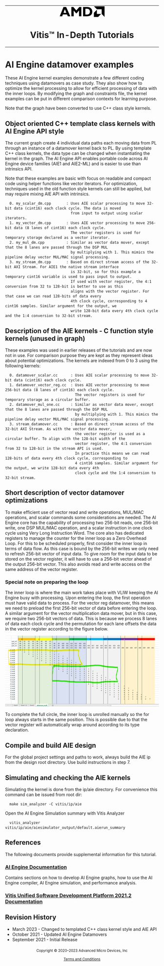 ﻿<table class="sphinxhide" width="100%">
 <tr width="100%">
    <td align="center"><img src="https://raw.githubusercontent.com/Xilinx/Image-Collateral/main/xilinx-logo.png" width="30%"/><h1>Vitis™ In-Depth Tutorials</h1>
    </td>
 </tr>
</table>

# AI Engine datamover examples
These AI Engine kernel examples demonstrate a few different coding techniques using datamovers as case study.
They also show how to optimize the kernel processing to allow for efficient processing of data with the inner loops.
By modifying the graph and constraints file, the kernel examples can be put in different comparison contexts for learning purpose.

Note that the graph have been converted to use C++ class style kernels.

## Object oriented C++ template class kernels with AI Engine API style
The current graph create 4 individual data paths each moving data from PL through an instance of a datamover kernel back to PL.
By using template C++ class kernels, the data type can be changed when instantiating the kernel in the graph.
The AI Engine API enables portable code across AI Engine device families (AIE1 and AIE2-ML) and is easier to use than intrinsics API.

Note that these examples are basic with focus on readable and compact code using helper functions like vector iterators.
For optimization, techniques used in the old function style kernels can still be applied, but may require mixing AIE API with intrinsics.
```
  0. my_scalar_dm.cpp       : Uses AIE scalar processing to move 32-bit data (cint16) each clock cycle. The data is moved
                              from input to output using scalar iterators.
  1. my_vector_dm.cpp       : Uses AIE vector processing to move 256-bit data (8 lanes of cint16) each clock cycle.
                              The vector registers is used for temporary storage declared as a vector iterator.
  2. my_mul_dm.cpp          : Similar as vector data mover, except that the 8 lanes are passed through the DSP MUL
                              by multiplying with 1. This mimics the pipeline delay vector MUL/MAC signal processing.
  3. my_stream_dm.cpp       : Based on direct stream access of the 32-bit AXI Stream. For AIE1 the native stream interface
                              is 32-bit, so for this example a temporary cint16 variable is used to pass input to output.
                              If used with vector register, the 4:1 conversion from 32 to 128-bit is better to use as this
                              aligns with the vector register. For that case we can read 128-bits of data every
                              4th clock cycle, corresponding to 4 cint16 samples. Similar argument for the output, we
                              write 128-bit data every 4th clock cycle and the 1:4 conversion to 32-bit stream.
```


## Description of the AIE kernels - C function style kernels (unused in graph)
These examples was used in earlier releases of the tutorials and are now not in use.
For comparison purpose they are kept as they represent ideas about potential optimizations.
The kernels are indexed from 0 to 3 using the following kernels:
```
  0. datamover_scalar.cc      : Uses AIE scalar processing to move 32-bit data (cint16) each clock cycle.
  1. datamover_vector_reg.cc  : Uses AIE vector processing to move 256-bit data (8 lanes of cint16) each clock cycle.
                                The vector registers is used for temporary storage as a circular buffer.
  2. datamover_mul_one.cc     : Similar as vector data mover, except that the 8 lanes are passed through the DSP MUL
                                by multiplying with 1. This mimics the pipeline delay vector MUL/MAC signal processing.
  3. stream_datamover.cc      : Based on direct stream access of the 32-bit AXI Stream. As with the vector data mover,
                                the vector register is used as a circular buffer. To align with the 128-bit width of the 
                                vector register, the 4:1 conversion from 32 to 128-bit in the stream API is used.
                                In practice this means we can read 128-bits of data every 4th clock cycle, corresponding to
                                4 cint16 samples. Similar argument for the output, we write 128-bit data every 4th
                                clock cycle and the 1:4 conversion to 32-bit stream.
```

## Short description of vector datamover optimizations
To make efficient use of vector read and write operations, MUL/MAC operations,  and scalar commands some considerations are needed.
The AI Engine core has the capability of processing two 256-bit reads, one 256-bit write, one DSP MUL/MAC operation, and a scalar
instruction in one clock cycle using Very Long Instruction Word. The core also has dedicated registers to manage the counter for
the inner loop as a Zero Overhead Loop.
For this to be scheduled properly, first consider the inner loop in terms of data flow. As this case is bound by the 256-bit writes
we only need to refresh 256-bit vector of input data. To give room for the input data to be stored on the vector register,
it will have to use a 256-bit vector ahead of the output 256-bit vector. This also avoids read and write access on the same
address of the vector register.

### Special note on preparing the loop
The inner loop is where the main work takes place with VLIW keeping the AI Engine busy with processing.
Upon entering the loop, the first operation must have valid data to process. For the vector reg datamover,
this means we need to preload the first 256-bit vector of data before entering the loop. A similar argument for the vector multiplication
data mover, but in this case, we require two 256-bit vectors of data.
This is because we process 8 lanes of data each clock cycle and the permutation for each lane offsets the data in the vector 
register according to the figure below.

<img src="../../../documentation/readme_files/datamover_mul_one_8_lanes.png">

To complete the full circle, the inner loop is unrolled manually so the for loop always starts in the same position.
This is possible due to that the vector register will automatically wrap around according to its type declaration.

## Compile and build AIE design
For the global project settings and paths to work, always build the AIE ip from the design root directory.
Use build instructions in step 7.

## Simulating and checking the AIE kernels
Simulating the kernel is done from the ip/aie directory. For convenience this command can be issued from root dir:
```
  make sim_analyzer -C vitis/ip/aie
```
Open the AI Engine Simulation summary with Vitis Analyzer
```
  vitis_analyzer vitis/ip/aie/aiesimulator_output/default.aierun_summary
```

## References
The following documents provide supplemental information for this tutorial.

### [AI Engine Documentation](https://www.xilinx.com/html_docs/xilinx2021_1/vitis_doc/yii1603912637443.html)
Contains sections on how to develop AI Engine graphs, how to use the AI Engine compiler, AI Engine simulation, and performance analysis.

### [Vitis Unified Software Development Platform 2021.2 Documentation](https://www.xilinx.com/html_docs/xilinx2021_2/vitis_doc/index.html)

## Revision History
* March     2023 - Changed to templated C++ class kernel style and AIE API
* October   2021 - Updated AI Engine Datamovers
* September 2021 - Initial Release


<p class="sphinxhide" align="center"><sub>Copyright © 2020–2023 Advanced Micro Devices, Inc</sub></p>

<p class="sphinxhide" align="center"><sup><a href="https://www.amd.com/en/corporate/copyright">Terms and Conditions</a></sup></p>
